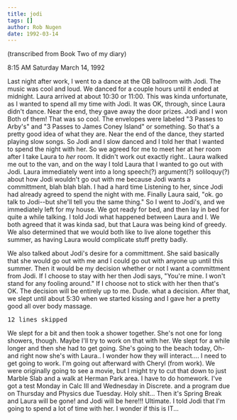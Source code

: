```yaml
---
title: jodi
tags: []
author: Rob Nugen
date: 1992-03-14
---
```


<p class=note>(transcribed from Book Two of my diary)</p>

<p class=date>8:15 AM Saturday March 14, 1992</p>

<p>Last night after work, I went to a dance at the OB ballroom with
Jodi.  The music was cool and loud.  We danced for a couple hours
until it ended at midnight.  Laura arrived at about 10:30 or 11:00.
This was kinda unfortunate, as I wanted to spend all my time with
Jodi. It was OK, through, since Laura didn't dance.  Near the end,
they gave away the door prizes.  Jodi and I won Both of them! That was
so cool.  The envelopes were labeled "3 Passes to Arby's" and "3
Passes to James Coney Island" or something.  So that's a pretty good
idea of what they are.  Near the end of the dance, they started
playing slow songs.  So Jodi and I slow danced and I told her that I
wanted to spend the night with her.  So we agreed for me to meet her
at her room after I take Laura to <em>her</em> room.  It didn't work
out exactly right.. Laura walked me out to the van, and on the way I
told Laura that I wanted to go out with Jodi.  Laura immediately went
into a long speech(?) argument(?) soliloquy(?) about how Jodi wouldn't
go out with me because Jodi wants a committment, blah blah blah.  I
had a hard time Listening to her, since Jodi had already agreed to
spend the night with me.  Finally Laura said, "ok. go talk to
Jodi--but she'll tell you the same thing."  So I went to Jodi's, and
we immediately left for my house.  We got ready for bed, and then lay
in bed for quite a while talking.  I told Jodi what happened between
Laura and I.  We both agreed that it was kinda sad, but that Laura was
being kind of greedy.  We also determined that we would both like to
live alone together this summer, as having Laura would complicate
stuff pretty badly.

<p>We also talked about Jodi's desire for a committment.  She said
basically that she would go out with me and I could go out with anyone
up until this summer.  Then it would be my decision whether or not I
want a committment from Jodi.  If I choose to stay with her then Jodi
says, "You're mine.  I won't stand for any fooling around."  If I
choose not to stick with her then that's OK.  The decision will be
entirely up to me.  Dude. what a decision.  After that, we slept until
about 5:30 when we started kissing and I gave her a pretty good all
over body massage.

<pre>12 lines skipped</pre>

<p>We slept for a bit and then took a shower together.  She's not one
for long showers, though.  Maybe I'll try to work on that with her.
We slept for a while longer and then she had to get going.  She's
going to the beach today, Oh- and right now she's with Laura..  I
wonder how they will interact.... I need to get going to work.  I'm
going out afterward with Cheryl (from work).  We were originally going
to see a movie, but I might try to cut that down to just Marble Slab
and a walk at Herman Park area.  I have to do homework.  I've got a
test Monday in Calc III and Wednesday in Discrete.  and a program due
on Thursday and Physics due Tuesday.  Holy shit... Then it's Spring
Break and Laura will be gone! and Jodi will be here!!! Ultimate.  I
told Jodi that I'm going to spend a lot of time with her.  I wonder if
this is IT...
